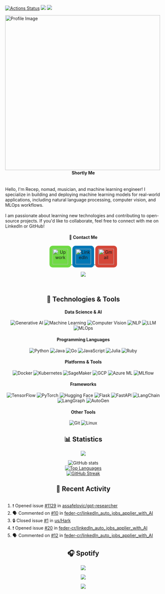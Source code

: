[![Actions Status](https://github.com/us/us/workflows/update-gh-activity/badge.svg)](https://github.com/us/us/actions)
![](https://visitor-badge.glitch.me/badge?page_id=us.us)
![](https://komarev.com/ghpvc/?us=us&style=plastic&color=green)


<p>
  <img src="https://github.com/user-attachments/assets/c4633ba9-8bc6-4eb7-a8dc-24de84b2e1f2" alt="Profile Image" width="500px" align="left" style="margin-right: 20px;" />
  <h4 align="center">Shortly Me</h4>
  <br/>  
  Hello, I'm Recep, nomad, musician, and machine learning engineer! I specialize in building and deploying machine learning models for real-world applications, including natural language processing, computer vision, and MLOps workflows.
  <br/><br/>  
  I am passionate about learning new technologies and contributing to open-source projects. If you'd like to collaborate, feel free to connect with me on LinkedIn or GitHub!

  <h4 align="center">📧 Contact Me</h4>
<p align="center">
  <a href="https://www.upwork.com/freelancers/~01b6b5e5b6c1234567">
    <img alt="Upwork" width="50px" src="https://github.com/user-attachments/assets/5e55d17f-8afd-468c-8cd4-5054385970df" style="background-color:#6fda44; padding:10px; border-radius:10px;" />
  </a>
  <a href="https://www.linkedin.com/in/recepahmetsaritekin">
    <img alt="LinkedIn" width="50px" src="https://upload.wikimedia.org/wikipedia/commons/c/ca/LinkedIn_logo_initials.png" style="background-color:#0077B5; padding:10px; border-radius:10px;" />
  </a>
  <a href="mailto:rahmetsaritekin@gmail.com">
    <img alt="Gmail" width="50px" src="https://upload.wikimedia.org/wikipedia/commons/4/4e/Gmail_Icon.png" style="background-color:#D44638; padding:10px; border-radius:10px;" />
  </a>
  <p align="center">
  <img src="https://capsule-render.vercel.app/api?type=waving&color=gradient&height=60&section=footer"/>
</p>
</p>
</p>
<br clear="left"/>

<h2 align="center">🔧 Technologies & Tools</h2>
<h4 align="center">Data Science & AI</h4>
<p align="center">
  <img alt="Generative AI" src="https://img.shields.io/badge/Generative%20AI-FF5733?style=for-the-badge&logo=artstation&logoColor=white" />
  <img alt="Machine Learning" src="https://img.shields.io/badge/Machine%20Learning-4CAF50?style=for-the-badge&logo=python&logoColor=white" />
  <img alt="Computer Vision" src="https://img.shields.io/badge/Computer%20Vision-2196F3?style=for-the-badge&logo=opencv&logoColor=white" />
  <img alt="NLP" src="https://img.shields.io/badge/NLP-9C27B0?style=for-the-badge&logo=natural-language-processing&logoColor=white" />
  <img alt="LLM" src="https://img.shields.io/badge/LLM-FF5733?style=for-the-badge&logoColor=white" />
  <img alt="MLOps" src="https://img.shields.io/badge/MLOps-FF9800?style=for-the-badge&logo=docker&logoColor=white" />
</p>

<h4 align="center">Programming Languages</h4>
<p align="center">
  <img alt="Python" src="https://img.shields.io/badge/Python-3776AB?style=for-the-badge&logo=python&logoColor=white" />
  <img alt="Java" src="https://img.shields.io/badge/Java-007396?style=for-the-badge&logo=java&logoColor=white" />
  <img alt="Go" src="https://img.shields.io/badge/Go-00ADD8?style=for-the-badge&logo=go&logoColor=white" />
  <img alt="JavaScript" src="https://img.shields.io/badge/JavaScript-F7DF1E?style=for-the-badge&logo=javascript&logoColor=black" />
  <img alt="Julia" src="https://img.shields.io/badge/Julia-9558B2?style=for-the-badge&logo=julia&logoColor=white" />
  <img alt="Ruby" src="https://img.shields.io/badge/Ruby-CC342D?style=for-the-badge&logo=ruby&logoColor=white" />
</p>

<h4 align="center">Platforms & Tools</h4>
<p align="center">
  <img alt="Docker" src="https://img.shields.io/badge/Docker-46a2f1?style=for-the-badge&logo=docker&logoColor=white" />
  <img alt="Kubernetes" src="https://img.shields.io/badge/Kubernetes-326CE5?style=for-the-badge&logo=kubernetes&logoColor=white" />
  <img alt="SageMaker" src="https://img.shields.io/badge/SageMaker-232F3E?style=for-the-badge&logo=amazon-aws&logoColor=white" />
  <img alt="GCP" src="https://img.shields.io/badge/GCP-4285F4?style=for-the-badge&logo=google-cloud&logoColor=white" />
  <img alt="Azure ML" src="https://img.shields.io/badge/Azure%20ML-0078D4?style=for-the-badge&logo=microsoft-azure&logoColor=white" />
  <img alt="MLflow" src="https://img.shields.io/badge/MLflow-0194E2?style=for-the-badge&logo=mlflow&logoColor=white" />
</p>

<h4 align="center">Frameworks</h4>
<p align="center">
  <img alt="TensorFlow" src="https://img.shields.io/badge/TensorFlow-FF6F00?style=for-the-badge&logo=tensorflow&logoColor=white" />
  <img alt="PyTorch" src="https://img.shields.io/badge/PyTorch-EE4C2C?style=for-the-badge&logo=pytorch&logoColor=white" />
  <img alt="Hugging Face" src="https://img.shields.io/badge/Hugging%20Face-FE5196?style=for-the-badge&logo=huggingface&logoColor=black" />
  <img alt="Flask" src="https://img.shields.io/badge/Flask-000000?style=for-the-badge&logo=flask&logoColor=white" />
  <img alt="FastAPI" src="https://img.shields.io/badge/FastAPI-009688?style=for-the-badge&logo=fastapi&logoColor=white" />
  <img alt="LangChain" src="https://img.shields.io/badge/LangChain-FF6F00?style=for-the-badge&logo=langchain&logoColor=white" />
  <img alt="LangGraph" src="https://img.shields.io/badge/LangGraph-FFC107?style=for-the-badge&logo=langgraph&logoColor=white" />
  <img alt="AutoGen" src="https://img.shields.io/badge/AutoGen-4CAF50?style=for-the-badge&logo=autogen&logoColor=white" />
</p>

<h4 align="center">Other Tools</h4>
<p align="center">
  <img alt="Git" src="https://img.shields.io/badge/Git-F05032?style=for-the-badge&logo=git&logoColor=white" />
  <img alt="Linux" src="https://img.shields.io/badge/Linux-FCC624?style=for-the-badge&logo=linux&logoColor=black" />
</p>

<h2 align="center">📊 Statistics</h2>
<p align="center">
  <img src="https://github-profile-trophy.vercel.app/?username=us&theme=onedark&column=-1" />
</p>

<p align="center">
  <img alt="GitHub stats" src="https://github-readme-stats.vercel.app/api?username=us&show_icons=true&title_color=ffc857&icon_color=8ac926&text_color=daf7dc&bg_color=151515&hide=issues&count_private=true&include_all_commits=true" />
  <br/>
  <a href="https://github.com/anuraghazra/github-readme-stats">
    <img alt="Top Languages" src="https://github-readme-stats.vercel.app/api/top-langs/?username=us&layout=compact&text_color=daf7dc&bg_color=151515&hide=css,html,php" />
  </a>
  <br/>
  <a href="https://git.io/streak-stats">
    <img alt="GitHub Streak" src="https://github-readme-streak-stats.herokuapp.com/?user=us&theme=dark" />
  </a>
</p>

<h2 align="center">📝 Recent Activity</h2>
<!-- <p align="center"> -->
<img alt="" src="https://github-readme-activity-graph.vercel.app/graph?username=us&theme=github-dark-dimmed&custom_title=us%20Activity%20Graph&hide_border=true" />
<!-- </p> -->

<!--START_SECTION:activity-->
1. ❗ Opened issue [#1129](https://github.com/assafelovic/gpt-researcher/issues/1129) in [assafelovic/gpt-researcher](https://github.com/assafelovic/gpt-researcher)
2. 🗣 Commented on [#10](https://github.com/feder-cr/linkedIn_auto_jobs_applier_with_AI/issues/10#issuecomment-2292417552) in [feder-cr/linkedIn_auto_jobs_applier_with_AI](https://github.com/feder-cr/linkedIn_auto_jobs_applier_with_AI)
3. 🔒 Closed issue [#1](https://github.com/us/Hark/issues/1) in [us/Hark](https://github.com/us/Hark)
4. ❗ Opened issue [#20](https://github.com/feder-cr/linkedIn_auto_jobs_applier_with_AI/issues/20) in [feder-cr/linkedIn_auto_jobs_applier_with_AI](https://github.com/feder-cr/linkedIn_auto_jobs_applier_with_AI)
5. 🗣 Commented on [#12](https://github.com/feder-cr/linkedIn_auto_jobs_applier_with_AI/issues/12#issuecomment-2284287344) in [feder-cr/linkedIn_auto_jobs_applier_with_AI](https://github.com/feder-cr/linkedIn_auto_jobs_applier_with_AI)
<!--END_SECTION:activity-->

<h2 align="center">🎧 Spotify</h2>
<p align="center">
  <img src="https://spotify-github-profile.kittinanx.com/api/view?uid=g1ms5i2iyvgx9ilnwmygth5xq&cover_image=true&theme=default&show_offline=false&background_color=121212&interchange=false&bar_color=53b14f&bar_color_cover=false">
</p>
<p align="center">
  <img src="https://spotify-recently-played-readme.vercel.app/api?user=g1ms5i2iyvgx9ilnwmygth5xq">
</p>

<p align="center">
  <img src="https://capsule-render.vercel.app/api?type=waving&color=gradient&height=60&section=footer"/>
</p>

